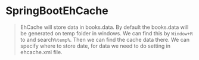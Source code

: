 # SpringBootEhCache
> EhCache will store data in books.data.
>By default the books.data will be generated on temp folder in windows. We can find this by `Window+R` to and search`%temp%`. Then we can find the cache data there. We can specify where to store date, for data we need to do setting in ehcache.xml file.
